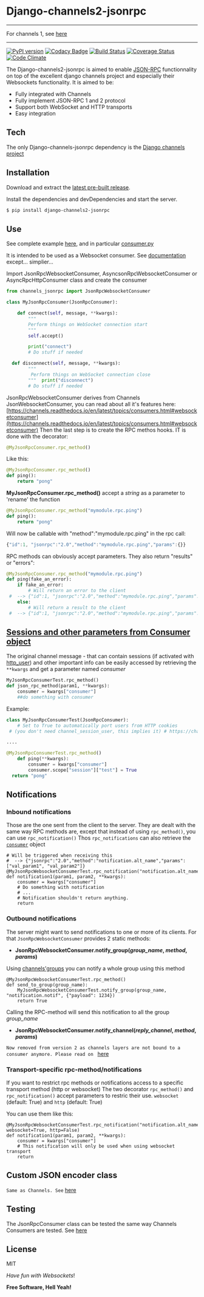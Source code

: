 # Django-channels2-jsonrpc


--------------


For channels 1, see [here](https://github.com/millerf/django-channels-jsonrpc)



--------------

[![PyPI version](https://badge.fury.io/py/django-channels2-jsonrpc.svg)](https://badge.fury.io/py/django-channels2-jsonrpc) [![Codacy Badge](https://api.codacy.com/project/badge/Grade/b95e52e1177443e283ebeb3ebaf35df4)](https://www.codacy.com/manual/fab/django-channels2-jsonrpc?utm_source=github.com&amp;utm_medium=referral&amp;utm_content=millerf/django-channels2-jsonrpc&amp;utm_campaign=Badge_Grade) [![Build Status](https://travis-ci.org/millerf/django-channels2-jsonrpc.svg?branch=master)](https://travis-ci.org/millerf/django-channels2-jsonrpc) [![Coverage Status](https://coveralls.io/repos/github/millerf/django-channels2-jsonrpc/badge.svg)](https://coveralls.io/github/millerf/django-channels2-jsonrpc) [![Code Climate](https://codeclimate.com/github/millerf/django-channels2-jsonrpc/badges/gpa.svg)](https://codeclimate.com/github/millerf/django-channels2-jsonrpc)

The Django-channels2-jsonrpc is aimed to enable [JSON-RPC](http://json-rpc.org/) functionnality on top of the excellent django channels project and especially their Websockets functionality.
It is aimed to be:
  - Fully integrated with Channels
  - Fully implement JSON-RPC 1 and 2 protocol
  - Support both WebSocket and HTTP transports
  - Easy integration

## Tech


The only Django-channels-jsonrpc dependency is the [Django channels project](https://github.com/django/channels)

## Installation


Download and extract the [latest pre-built release](https://github.com/joemccann/dillinger/releases).

Install the dependencies and devDependencies and start the server.

```sh
$ pip install django-channels2-jsonrpc
```


## Use


See complete example [here](https://github.com/millerf/django-channels-jsonrpc/blob/master/example/django_example/), and in particular [consumer.py](https://github.com/millerf/django-channels-jsonrpc/blob/master/example/django_example/)

It is intended to be used as a Websocket consumer. See [documentation](http://channels.readthedocs.io/en/stable/generics.html#websockets) except... simplier...

Import JsonRpcWebsocketConsumer, AsyncsonRpcWebsocketConsumer or  AsyncRpcHttpConsumer class and create the consumer

```python
from channels_jsonrpc import JsonRpcWebsocketConsumer

class MyJsonRpcConsumer(JsonRpcConsumer):

    def connect(self, message, **kwargs):
        """
		Perform things on WebSocket connection start
		"""
		self.accept()

        print("connect")
        # Do stuff if needed

  def disconnect(self, message, **kwargs):
        """
		 Perform things on WebSocket connection close
		"""  print("disconnect")
        # Do stuff if needed

```
JsonRpcWebsocketConsumer derives from Channels JsonWebsocketConsumer, you can read about all it's features here:
[https://channels.readthedocs.io/en/latest/topics/consumers.html#websocketconsumer](https://channels.readthedocs.io/en/latest/topics/consumers.html#websocketconsumer)
Then the last step is to create the RPC methos hooks. IT is done with the decorator:
```python
@MyJsonRpcConsumer.rpc_method()
````


Like this:

```python
@MyJsonRpcConsumer.rpc_method()
def ping():
    return "pong"
```


**MyJsonRpcConsumer.rpc_method()** accept a *string* as a parameter to 'rename' the function
```python
@MyJsonRpcConsumer.rpc_method("mymodule.rpc.ping")
def ping():
    return "pong"
```

Will now be callable with "method":"mymodule.rpc.ping" in the rpc call:
```javascript
{"id":1, "jsonrpc":"2.0","method":"mymodule.rpc.ping","params":{}}
```

RPC methods can obviously accept parameters. They also return "results" or "errors":
```python
@MyJsonRpcConsumer.rpc_method("mymodule.rpc.ping")
def ping(fake_an_error):
    if fake_an_error:
        # Will return an error to the client
 #  --> {"id":1, "jsonrpc":"2.0","method":"mymodule.rpc.ping","params":{}} #  <-- {"id": 1, "jsonrpc": "2.0", "error": {"message": "fake_error", "code": -32000, "data": ["fake_error"]}}  raise Exception("fake_error")
    else:
        # Will return a result to the client
 #  --> {"id":1, "jsonrpc":"2.0","method":"mymodule.rpc.ping","params":{}} #  <-- {"id": 1, "jsonrpc": "2.0", "result": "pong"}  return "pong"
```

## [Sessions and other parameters from Consumer object](#consumer)
The original channel message - that can contain sessions (if activated with [http_user](https://channels.readthedocs.io/en/stable/generics.html#websockets)) and other important info  can be easily accessed by retrieving the `**kwargs` and get a parameter named *consumer*

```python
MyJsonRpcConsumerTest.rpc_method()
def json_rpc_method(param1, **kwargs):
    consumer = kwargs["consumer"]
    ##do something with consumer
```

Example:

```python
class MyJsonRpcConsumerTest(JsonRpcConsumer):
    # Set to True to automatically port users from HTTP cookies
 # (you don't need channel_session_user, this implies it) # https://channels.readthedocs.io/en/stable/generics.html#websockets  http_user = True

....

@MyJsonRpcConsumerTest.rpc_method()
    def ping(**kwargs):
        consumer = kwargs["consumer"]
        consumer.scope["session"]["test"] = True
  return "pong"


```

## Notifications
### Inbound notifications
Those are the one sent from the client to the server.
They are dealt with the same way RPC methods are, except that instead of using `rpc_method()`, you can use `rpc_notification()`
Thos `rpc_notifications` can also retrieve the [`consumer`](#consumer) object
```
# Will be triggered when receiving this
#  --> {"jsonrpc":"2.0","method":"notification.alt_name","params":["val_param1", "val_param2"]}
@MyJsonRpcWebsocketConsumerTest.rpc_notification("notification.alt_name")
def notification1(param1, param2, **kwargs):
    consumer = kwargs["consumer"]
    # Do something with notification
    # ...
    # Notification shouldn't return anything.
    return
```

### Outbound notifications
The server might want to send notifications to one or more of its clients. For that `JsonRpcWebsocketConsumer` provides 2 static methods:
 - **JsonRpcWebsocketConsumer.notify_group(*group_name*, *method*, *params*)**

Using [channels'groups](https://channels.readthedocs.io/en/stable/concepts.html#groups) you can notify a whole group using this method
```
@MyJsonRpcWebsocketConsumerTest.rpc_method()
def send_to_group(group_name):
    MyJsonRpcWebsocketConsumerTest.notify_group(group_name, "notification.notif", {"payload": 1234})
    return True
```
Calling the RPC-method will send this notification to all the group *group_name*


  - **JsonRpcWebsocketConsumer.notify_channel(*reply_channel*, *method*, *params*)**

`Now removed from version 2 as channels layers are not bound to a consumer anymore. Please read on ` [here](https://channels.readthedocs.io/en/latest/topics/channel_layers.html)

### Transport-specific rpc-method/notifications
If you want to restrict rpc methods or notifications access to a specific transport method (http or websocket)
The two decorator `rpc_method()` and `rpc_notification()` accept parameters to restric their use. `websocket` (default: True) and `http` (default: True)

You can use them like this:
```
@MyJsonRpcWebsocketConsumerTest.rpc_notification("notification.alt_name", websocket=True, http=False)
def notification1(param1, param2, **kwargs):
    consumer = kwargs["consumer"]
    # This notification will only be used when using websocket transport
    return
```



## Custom JSON encoder class
  `Same as Channels. See` [here]([https://channels.readthedocs.io/en/latest/topics/consumers.html#jsonwebsocketconsumer](https://channels.readthedocs.io/en/latest/topics/consumers.html#jsonwebsocketconsumer))

## Testing


The JsonRpcConsumer class can be tested the same way Channels Consumers are tested.
See [here](http://channels.readthedocs.io/en/stable/testing.html)


## License


MIT

*Have fun with Websockets*!

**Free Software, Hell Yeah!**

[//]: # (These are reference links used in the body of this note and get stripped out when the markdown processor does its job. There is no need to format nicely because it shouldn't be seen. Thanks SO - http://stackoverflow.com/questions/4823468/store-comments-in-markdown-syntax)